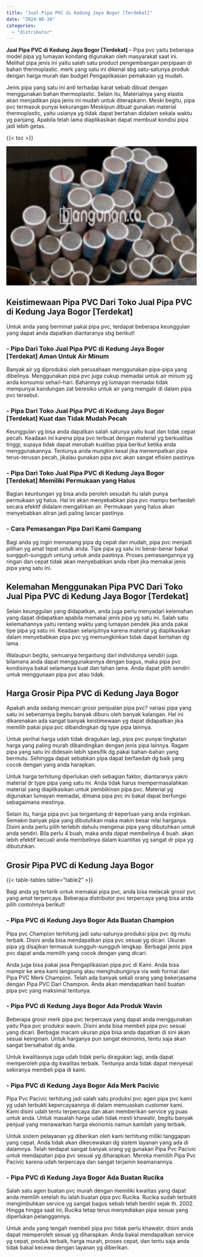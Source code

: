 ```yaml
---
title: "Jual Pipa PVC di Kedung Jaya Bogor [Terdekat]"
date: "2024-06-20"
categories: 
  - "distributor"
---
```


**Jual Pipa PVC di Kedung Jaya Bogor \[Terdekat\]** – Pipa pvc yaitu beberapa model pipa yg lumayan kondang digunakan oleh masyarakat saat ini. Melihat pipa jenis ini yaitu salah satu product pengembangan perpipaan dr bahan thermoplastic. merk yang satu ini dikenal sbg satu-satunya produk dengan harga murah dan budget Pengaplikasian pemakaian yg mudah.

Jenis pipa yang satu ini anti terhadap karat sebab dibuat dengan menggunakan bahan thermoplastic. Selain itu, Materialnya yang elastis akan menjadikan pipa jenis ini mudah untuk diterapkann. Meski begitu, pipa pvc termasuk punyai kekurangan Meskipun dibuat gunakan material thermoplastic, yaitu usianya yg tidak dapat bertahan didalam sekala waktu yg panjang. Apabila telah lama diaplikasikan dapat membuat kondisi pipa jadi lebih getas.

{{< toc >}}

![Jual Pipa PVC di Kedung Jaya Bogor [Terdekat]](/images/jaul-pipa-pvc-12.png)

## Keistimewaan Pipa PVC Dari Toko Jual Pipa PVC di Kedung Jaya Bogor \[Terdekat\]

Untuk anda yang berminat pakai pipa pvc, terdapat beberapa keunggulan yang dapat anda dapatkan diantaranya sbg berikut!

### \- Pipa Dari Toko Jual Pipa PVC di Kedung Jaya Bogor \[Terdekat\] Aman Untuk Air Minum

Banyak air yg diproduksi oleh perusahaan menggunakan pipa-pipa yang dibelinya. Menggunakan pipa pvc juga cukup memadai untuk air minum yg anda konsumsi sehari-hari. Bahannya yg lumayan memadai tidak mempunyai kandungan zat beresiko untuk air yang mengalir di dalam pipa pvc tersebut.

### \- Pipa Dari Toko Jual Pipa PVC di Kedung Jaya Bogor \[Terdekat\] Kuat dan Tidak Mudah Pecah

Keunggulan yg bisa anda dapatkan salah satunya yaitu kuat dan tidak cepat pecah. Keadaan ini karena pipa pvc terbuat dengan material yg berkualitas tinggi, supaya tidak dapat merubah kualitas pipa berikut ketika anda menggunakannya. Tentunya anda mungkin kesal jika menempatkan pipa terus-terusan pecah, jikalau gunakan pipa pvc akan sangat efisien pastinya.

### \- Pipa Dari Toko Jual Pipa PVC di Kedung Jaya Bogor \[Terdekat\] Memiliki Permukaan yang Halus

Bagian keuntungan yg bisa anda peroleh sesudah itu ialah punya permukaan yg halus. Hal ini akan menyebabkan pipa pvc mampu berfaedah secara efektif didalam mengalirkan air. Permukaan yang halus akan menyebabkan aliran jadi paling lancar pastinya.

### \- Cara Pemasangan Pipa Dari Kami Gampang

Bagi anda yg ingin memasang pipa dg cepat dan mudah, pipa pvc menjadi pilihan yg amat tepat untuk anda. Tipe pipa yg satu ini benar-benar bakal sungguh-sungguh untung untuk anda pastinya. Proses pemasangannya yg ringan dan cepat tidak akan menyebabkan anda ribet jika memakai jenis pipa yang satu ini.

## Kelemahan Menggunakan Pipa PVC Dari Toko Jual Pipa PVC di Kedung Jaya Bogor \[Terdekat\]

Selain keunggulan yang didapatkan, anda juga perlu menyadari kelemahan yang dapat didapatkan apabila memakai jenis pipa yg satu ini. Salah satu kelemahannya yaitu rentang waktu yang lumayan pendek jika anda pakai tipe pipa yg satu ini. Keadaan selanjutnya karena material yg diaplikasikan dalam menyebabkan pipa pvc yg memungkinkan tidak dapat bertahan dg lama.

Walaupun begitu, semuanya tergantung dari individunya sendiri juga. bilamana anda dapat menggunakannya dengan bagus, maka pipa pvc kondisinya bakal selamanya kuat dan tahan lama. Anda dapat pilih sendiri untuk menggunaan pipa pvc atau tidak.

## Harga Grosir Pipa PVC di Kedung Jaya Bogor

Apakah anda sedang mencari grosir penjualan pipa pvc? variasi pipa yang satu ini sebenarnya begitu banyak diburu oleh banyak kalangan. Hal ini dikarenakan ada sangat banyak keistimewaan yg dapat didapatkan jika memilih pakai pipa pvc dibandingkan dg type pipa lainnya.

Untuk perihal harga udah tidak diragukan lagi, pipa pvc punyai tingkatan harga yang paling murah dibandingkan dengan jenis pipa lainnya. Ragam pipa yang satu ini didesain lebih spesifik dg pakai bahan-bahan yang bermutu. Sehingga dapat sebabkan pipa dapat berfaedah dg baik yang cocok dengan yang anda harapkan.

Untuk harga terhitung diperlukan oleh sebagian faktor, diantaranya yakni material dr type pipa yang satu ini. Anda tidak harus mempermasalahkan material yang diaplikasikan untuk pembikinan pipa pvc. Material yg digunakan lumayan memadai, dimana pipa pvc ini bakal dapat berfungsi sebagaimana mestinya.

Selain itu, harga pipa pvc jua tergantung dr keperluan yang anda inginkan. Semakin banyak pipa yang dibutuhkan maka makin besar nilai harganya. Disini anda perlu pilih terlebih dahulu mengenai pipa yang dibutuhkan untuk anda sendiri. Bila perlu 4 buah, maka anda dapat membelinya 4 buah. akan lebih efektif kecuali anda membelinya dalam kuantitas yg sangat dr pipa yg dibutuhkan.

## Grosir Pipa PVC di Kedung Jaya Bogor

{{< table-tables table="table2" >}}

Bagi anda yg tertarik untuk memakai pipa pvc, anda bisa melacak grosir pvc yang amat terpercaya. Beberapa distributor pvc terpercaya yang bisa anda pilih contohnya berikut!

### \- Pipa PVC di Kedung Jaya Bogor Ada Buatan Champion

Pipa pvc Champion terhitung jadi satu-satunya produksi pipa pvc dg mutu terbaik. Disini anda bisa mendapatkan pipa pvc sesuai yg dicari. Ukuran pipa yg disajikan termasuk sungguh-sungguh lengkap. Berbagai jenis pipa pvc dapat anda memilih yang cocok dengan yang dicari.

Anda juga bisa pakai jasa Pengaplikasian pipa pvc di Kami. Anda bisa mampir ke area kami langsung atau menghubunginya via web formal dari Pipa PVC Merk Champion. Telah ada banyak sekali orang yang bekerjasama dengan Pipa PVC Dari Champion. Anda akan mendapatkan hasil buatan pipa pvc yang maksimal tentunya.

### \- Pipa PVC di Kedung Jaya Bogor Ada Produk Wavin

Beberapa grosir merk pipa pvc terpercaya yang dapat anda menggunakan yaitu Pipa pvc produksi wavin. Disini anda bisa membeli pipa pvc sesuai yang dicari. Berbagai macam ukuran pipa bisa anda dapatkan di sini akan sesuai keinginan. Untuk harganya pun sangat ekonomis, tentu saja akan sangat bersahabat dg anda.

Untuk kwalitasnya juga udah tidak perlu diragukan lagi, anda dapat memperoleh pipa dg kwalitas terbaik. Tentunya anda tidak dapat menyesal sekiranya membeli pipa di kami.

### \- Pipa PVC di Kedung Jaya Bogor Ada Merk Pacivic

Pipa Pvc Pacivic terhitung jadi salah satu produksi pvc agen pipa pvc kami yg udah terbukti kepercayaannya di dalam memuaskan customer kami. Kami disini udah tentu terpercaya dan akan memberikan service yg puas untuk anda. Untuk masalah harga udah tidak mesti khawatir, begitu banyak penjual yang menawarkan harga ekonomis namun kamilah yang terbaik.

Untuk sistem pelayanan yg diberikan oleh kami terhitung miliki tanggapan yang cepat. Anda tidak akan dikecewakan dg sistem layanan yang ada di dalamnya. Telah terdapat sangat banyak orang yg gunakan Pipa Pvc Pacivic untuk mendapatan pipa pvc sesuai yg diharapkan. Mereka memilih Pipa Pvc Pacivic karena udah terpercaya dan sangat terjamin keamanannya.

### \- Pipa PVC di Kedung Jaya Bogor Ada Buatan Rucika

Salah satu agen buatan pvc murah dengan memiliki kwalitas yang dapat anda memilih setelah itu ialah buatan pipa pvc Rucika. Rucika sudah terbukti mengimbuhkan service yg sangat bagus sebab telah berdiri sejak th. 2002. Hingga hingga saat ini, Rucika tetap terus menyediakan pipa sesuai yang diperlukan pelanggannya.

Untuk anda yang tengah membeli pipa pvc tidak perlu khawatir, disini anda dapat memperoleh sesuai yg diharapkan. Anda bakal mendapatkan service yg cepat, produk terbaik, harga murah, proses cepat, dan tentu saja anda tidak bakal kecewa dengan layanan yg diberikan.
